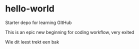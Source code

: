 # hello-world
Starter depo for learning GItHub

This is an epic new beginning for coding workflow, very exited

Wie dit leest trekt een bak
